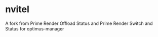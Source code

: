 # nvitel
A fork from Prime Render Offload Status and Prime Render Switch and Status for optimus-manager
